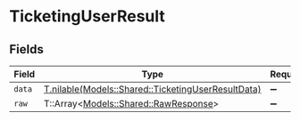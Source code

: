 # TicketingUserResult


## Fields

| Field                                                                                                | Type                                                                                                 | Required                                                                                             | Description                                                                                          |
| ---------------------------------------------------------------------------------------------------- | ---------------------------------------------------------------------------------------------------- | ---------------------------------------------------------------------------------------------------- | ---------------------------------------------------------------------------------------------------- |
| `data`                                                                                               | [T.nilable(Models::Shared::TicketingUserResultData)](../../models/shared/ticketinguserresultdata.md) | :heavy_minus_sign:                                                                                   | N/A                                                                                                  |
| `raw`                                                                                                | T::Array<[Models::Shared::RawResponse](../../models/shared/rawresponse.md)>                          | :heavy_minus_sign:                                                                                   | N/A                                                                                                  |